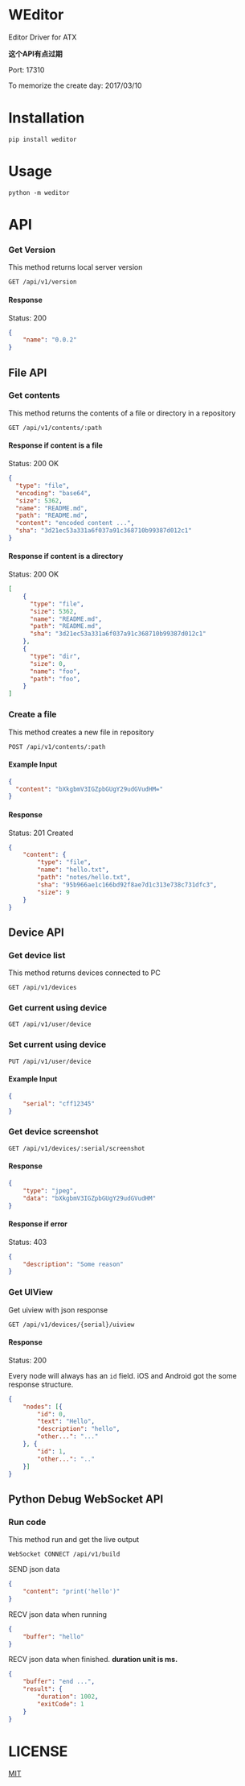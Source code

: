 # WEditor
Editor Driver for ATX

**这个API有点过期**

Port: 17310

To memorize the create day: 2017/03/10

# Installation
```
pip install weditor
```

# Usage
```
python -m weditor
```

# API
### Get Version
This method returns local server version

```
GET /api/v1/version
```

#### Response
Status: 200

```json
{
	"name": "0.0.2"
}
```

## File API

### Get contents
This method returns the contents of a file or directory in a repository

```
GET /api/v1/contents/:path
```

#### Response if content is a file
Status: 200 OK

```json
{
  "type": "file",
  "encoding": "base64",
  "size": 5362,
  "name": "README.md",
  "path": "README.md",
  "content": "encoded content ...",
  "sha": "3d21ec53a331a6f037a91c368710b99387d012c1"
}
```

#### Response if content is a directory
Status: 200 OK

```json
[
	{
	  "type": "file",
	  "size": 5362,
	  "name": "README.md",
	  "path": "README.md",
	  "sha": "3d21ec53a331a6f037a91c368710b99387d012c1"
	},
	{
	  "type": "dir",
	  "size": 0,
	  "name": "foo",
	  "path": "foo",
	}
]
```


### Create a file
This method creates a new file in repository

```
POST /api/v1/contents/:path
```

#### Example Input
```json
{
  "content": "bXkgbmV3IGZpbGUgY29udGVudHM="
}
```

#### Response
Status: 201 Created

```json
{
	"content": {
		"type": "file",
		"name": "hello.txt",
		"path": "notes/hello.txt",
		"sha": "95b966ae1c166bd92f8ae7d1c313e738c731dfc3",
		"size": 9
	}
}
```

## Device API
### Get device list
This method returns devices connected to PC

```
GET /api/v1/devices
```

### Get current using device
```
GET /api/v1/user/device
```

### Set current using device
```
PUT /api/v1/user/device
```

#### Example Input
```json
{
	"serial": "cff12345"
}
```

### Get device screenshot
```
GET /api/v1/devices/:serial/screenshot
```

#### Response
```json
{
	"type": "jpeg",
	"data": "bXkgbmV3IGZpbGUgY29udGVudHM"
}
```

#### Response if error
Status: 403

```json
{
	"description": "Some reason"
}
```

### Get UIView
Get uiview with json response

```
GET /api/v1/devices/{serial}/uiview
```

#### Response
Status: 200

Every node will always has an `id` field. iOS and Android got the some response structure.


```json
{
	"nodes": [{
		"id": 0,
		"text": "Hello",
		"description": "hello",
		"other...": "..."
	}, {
		"id": 1,
		"other...": ".."
	}]
}
```

## Python Debug WebSocket API
### Run code
This method run and get the live output

```
WebSocket CONNECT /api/v1/build
```

SEND json data

```json
{
	"content": "print('hello')"
}
```

RECV json data when running

```json
{
	"buffer": "hello"
}
```

RECV json data when finished. __duration unit is ms.__

```json
{
	"buffer": "end ...",
	"result": {
		"duration": 1002,
		"exitCode": 1
	}
}
```

# LICENSE
[MIT](LICENSE)
